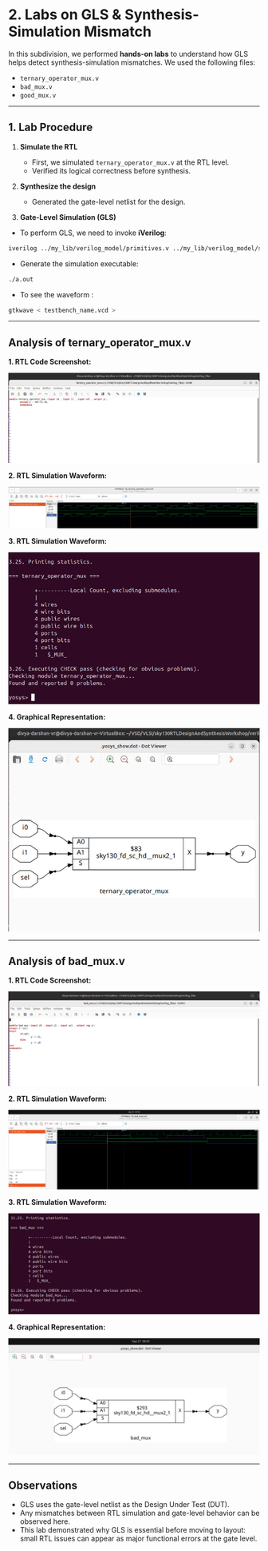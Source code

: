 # 2. Labs on GLS & Synthesis-Simulation Mismatch

In this subdivision, we performed **hands-on labs** to understand how GLS helps detect synthesis-simulation mismatches. We used the following files:

- `ternary_operator_mux.v`  
- `bad_mux.v`  
- `good_mux.v`  

---

## 1. Lab Procedure

1. **Simulate the RTL**  
   - First, we simulated `ternary_operator_mux.v` at the RTL level.  
   - Verified its logical correctness before synthesis.

2. **Synthesize the design**  
   - Generated the gate-level netlist for the design.  

3. **Gate-Level Simulation (GLS)**  
   
- To perform GLS, we need to invoke **iVerilog**:

```bash
iverilog ../my_lib/verilog_model/primitives.v ../my_lib/verilog_model/sky130_fd_sc_hd.v <module_name_net.v> <testbench_name.v>
```

- Generate the simulation executable:

```bash
./a.out
```
- To see the waveform :

```bash
gtkwave < testbench_name.vcd >
```

---

## Analysis of ternary_operator_mux.v

**1. RTL Code Screenshot:**  

![RTL Code](.Screenshots/ternary_operator_mux_code.jpg)


**2. RTL Simulation Waveform:**

![RTL Simulation](.Screenshots/ternary_operator_mux_rtl.jpg)


**3. RTL Simulation Waveform:**

![Synthesis Screenshot](.Screenshots/synthesis_ss.jpg)


**4. Graphical Representation:**

![Show Screenshot](.Screenshots/show.jpg)

---

## Analysis of bad_mux.v


**1. RTL Code Screenshot:**  

![RTL Code](.Screenshots/bad_mux_code.jpg)


**2. RTL Simulation Waveform:**

![RTL Simulation](.Screenshots/bad_mux_rtl.jpg)


**3. RTL Simulation Waveform:**

![Synthesis Screenshot](.Screenshots/synthesis_ss2.jpg)


**4. Graphical Representation:**

![Show Screenshot](.Screenshots/show2.jpg)



---


## Observations

- GLS uses the gate-level netlist as the Design Under Test (DUT).
- Any mismatches between RTL simulation and gate-level behavior can be observed here.
- This lab demonstrated why GLS is essential before moving to layout: small RTL issues can appear as major functional errors at the gate level.